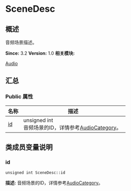 # SceneDesc


## 概述

音频场景描述。

**Since:**
3.2
**Version:**
1.0
**相关模块:**

[Audio](_audio.md)


## 汇总


### Public 属性

  | 名称 | 描述 | 
| -------- | -------- |
| [id](#id) | unsigned&nbsp;int<br/>音频场景的ID，详情参考[AudioCategory](_audio.md#audiocategory)。&nbsp; | 


## 类成员变量说明


### id

  
```
unsigned int SceneDesc::id
```
**描述:**
音频场景的ID，详情参考[AudioCategory](_audio.md#audiocategory)。
